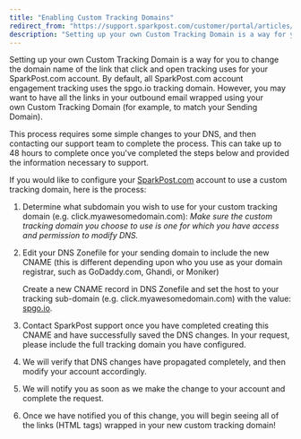 ```yaml
---
title: "Enabling Custom Tracking Domains"
redirect_from: "https://support.sparkpost.com/customer/portal/articles/2039594-enabling-custom-tracking-domains"
description: "Setting up your own Custom Tracking Domain is a way for you to change the domain name of the link that click and open tracking uses for your Spark Post com account By default all Spark Post com account engagement tracking uses the spgo io tracking domain However you may..."
---
```


Setting up your own Custom Tracking Domain is a way for you to change the domain name of the link that click and open tracking uses for your SparkPost.com account. By default, all SparkPost.com account engagement tracking uses the spgo.io tracking domain. However, you may want to have all the links in your outbound email wrapped using your own Custom Tracking Domain (for example, to match your Sending Domain).

This process requires some simple changes to your DNS, and then contacting our support team to complete the process. This can take up to 48 hours to complete once you've completed the steps below and provided the information necessary to support. 

If you would like to configure your [SparkPost.com](http://SparkPost.com) account to use a custom tracking domain, here is the process:

1.  Determine what subdomain you wish to use for your custom tracking domain (e.g. click.myawesomedomain.com):
    *Make sure the custom tracking domain you choose to use is one for which you have access and permission to modify DNS.*                                                                                                                 
2.  Edit your DNS Zonefile for your sending domain to include the new CNAME (this is different depending upon who you use as your domain registrar, such as GoDaddy.com, Ghandi, or Moniker)

    Create a new CNAME record in DNS Zonefile and set the host to your tracking sub-domain (e.g. click.myawesomedomain.com) with the value: [spgo.io](http://spgo.io).

3.  Contact SparkPost support once you have completed creating this CNAME and have successfully saved the DNS changes. In your request, please include the full tracking domain you have configured.

4.  We will verify that DNS changes have propagated completely, and then modify your account accordingly.

5.  We will notify you as soon as we make the change to your account and complete the request.

6.  Once we have notified you of this change, you will begin seeing all of the links (HTML <a></a> tags) wrapped in your new custom tracking domain!